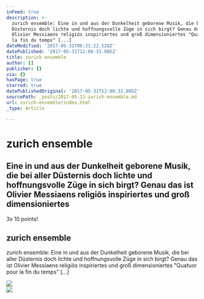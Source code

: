 ```yaml
---
inFeed: true
description: >-
  zurich ensemble: Eine in und aus der Dunkelheit geborene Musik, die bei aller
  Düsternis doch lichte und hoffnungsvolle Züge in sich birgt? Genau das ist
  Olivier Messiaens religiös inspiriertes und groß dimensioniertes "Quatuor pour
  la fin du temps" [...]
dateModified: '2017-05-31T06:21:22.528Z'
datePublished: '2017-05-31T12:06:31.085Z'
title: zurich ensemble
author: []
publisher: {}
via: {}
hasPage: true
starred: true
datePublishedOriginal: '2017-05-31T12:06:31.085Z'
sourcePath: _posts/2017-05-31-zurich-ensemble.md
url: zurich-ensemble/index.html
_type: Article

---
```

# zurich ensemble

## Eine in und aus der Dunkelheit geborene Musik, die bei aller Düsternis doch lichte und hoffnungsvolle Züge in sich birgt? Genau das ist Olivier Messiaens religiös inspiriertes und groß dimensioniertes
3x 10 points!

<article style=""><h1>zurich ensemble</h1><p>zurich ensemble: Eine in und aus der Dunkelheit geborene Musik, die bei aller Düsternis doch lichte und hoffnungsvolle Züge in sich birgt? Genau das ist Olivier Messiaens religiös inspiriertes und groß dimensioniertes "Quatuor pour la fin du temps" [...]</p><img src="http://www.klassik-heute.de/covers/10/21997g.jpg" /></article>

<article style=""><img src="https://external.xx.fbcdn.net/safe_image.php?d=AQCndoMx9EZbFdTc&amp;w=720&amp;h=720&amp;url=http%3A%2F%2Fwww.klassik-heute.de%2Fcovers%2F10%2F21997g.jpg&amp;cfs=1&amp;_nc_hash=AQDtaT1xBY_-djoz" /></article>